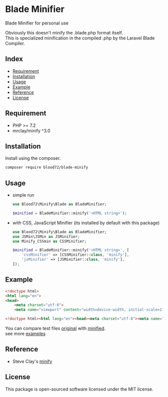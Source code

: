 # Blade Minifier

Blade Minifier for personal use  

Obviously this doesn't minify the .blade.php format itself.  
This is specialized minification in the compiled .php by the Laravel Blade Compiler.

## Index

- [Requirement](#requirement)
- [Installation](#installation)
- [Usage](#usage)
- [Example](#example)
- [Reference](#reference)
- [License](#license)

## Requirement

- PHP >= 7.2
- mrclay/minify ^3.0

## Installation

Install using the composer.

```bash
composer require blood72/blade-minify
```

## Usage

- simple run

    ```php
    use Blood72\Minify\Blade as BladeMinifier;
    
    $minified = BladeMinifier::minify('<HTML string>');
    ```

- with CSS, JavaScript Minifier \(its installed by default with this package)

    ```php
    use Blood72\Minify\Blade as BladeMinifier;
    use JSMin\JSMin as JSMinifier;
    use Minify_CSSmin as CSSMinifier;
    
    $minified = BladeMinifier::minify('<HTML string>', [
        'cssMinifier' => [CSSMinifier::class, 'minify'],
        'jsMinifier' => [JSMinifier::class, 'minify'],
    ]);
    ```

## Example

```html
<!doctype html>
<html lang="en">
<head>
    <meta charset="utf-8">
    <meta name="viewport" content="width=device-width, initial-scale=1">
```

```html
<!doctype html><html lang="en"><head><meta charset="utf-8"><meta name="viewport" content="width=device-width, initial-scale=1">
```

You can compare test files [original](./tests/views/register.html) with [minified](./tests/views/register.min.html).  
see more [examples](./tests/views) 

## Reference

- Steve Clay's [minify](https://github.com/mrclay/minify)

## License

This package is open-sourced software licensed under the MIT license.
